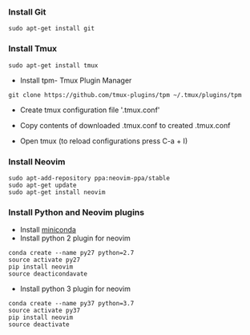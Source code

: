 ### Install Git
```
sudo apt-get install git
```
### Install Tmux
```
sudo apt-get install tmux
```
- Install tpm- Tmux Plugin Manager
```
git clone https://github.com/tmux-plugins/tpm ~/.tmux/plugins/tpm
```
- Create tmux configuration file '.tmux.conf'

- Copy contents of downloaded .tmux.conf to created .tmux.conf

- Open tmux (to reload configurations press C-a + I)

### Install Neovim
```
sudo apt-add-repository ppa:neovim-ppa/stable
sudo apt-get update
sudo apt-get install neovim
```
### Install Python and Neovim plugins
- Install [miniconda](https://conda.io/miniconda.html)
- Install python 2 plugin for neovim
```
conda create --name py27 python=2.7
source activate py27
pip install neovim
source deacticondavate
```
- Install python 3 plugin for neovim
```
conda create --name py37 python=3.7
source activate py37
pip install neovim
source deactivate
```
